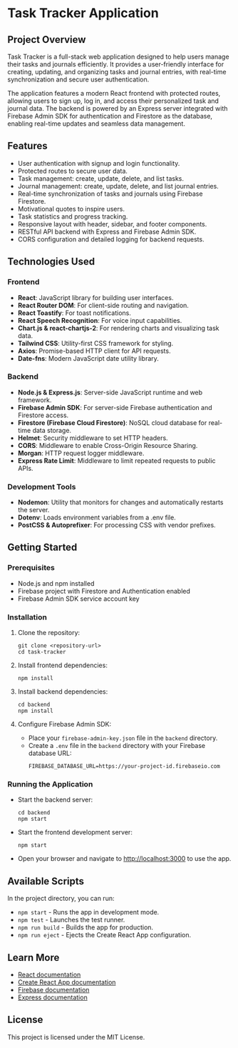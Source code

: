 # Task Tracker Application

## Project Overview

Task Tracker is a full-stack web application designed to help users manage their tasks and journals efficiently. It provides a user-friendly interface for creating, updating, and organizing tasks and journal entries, with real-time synchronization and secure user authentication.

The application features a modern React frontend with protected routes, allowing users to sign up, log in, and access their personalized task and journal data. The backend is powered by an Express server integrated with Firebase Admin SDK for authentication and Firestore as the database, enabling real-time updates and seamless data management.

## Features

- User authentication with signup and login functionality.
- Protected routes to secure user data.
- Task management: create, update, delete, and list tasks.
- Journal management: create, update, delete, and list journal entries.
- Real-time synchronization of tasks and journals using Firebase Firestore.
- Motivational quotes to inspire users.
- Task statistics and progress tracking.
- Responsive layout with header, sidebar, and footer components.
- RESTful API backend with Express and Firebase Admin SDK.
- CORS configuration and detailed logging for backend requests.

## Technologies Used

### Frontend

- **React**: JavaScript library for building user interfaces.
- **React Router DOM**: For client-side routing and navigation.
- **React Toastify**: For toast notifications.
- **React Speech Recognition**: For voice input capabilities.
- **Chart.js & react-chartjs-2**: For rendering charts and visualizing task data.
- **Tailwind CSS**: Utility-first CSS framework for styling.
- **Axios**: Promise-based HTTP client for API requests.
- **Date-fns**: Modern JavaScript date utility library.

### Backend

- **Node.js & Express.js**: Server-side JavaScript runtime and web framework.
- **Firebase Admin SDK**: For server-side Firebase authentication and Firestore access.
- **Firestore (Firebase Cloud Firestore)**: NoSQL cloud database for real-time data storage.
- **Helmet**: Security middleware to set HTTP headers.
- **CORS**: Middleware to enable Cross-Origin Resource Sharing.
- **Morgan**: HTTP request logger middleware.
- **Express Rate Limit**: Middleware to limit repeated requests to public APIs.

### Development Tools

- **Nodemon**: Utility that monitors for changes and automatically restarts the server.
- **Dotenv**: Loads environment variables from a .env file.
- **PostCSS & Autoprefixer**: For processing CSS with vendor prefixes.

## Getting Started

### Prerequisites

- Node.js and npm installed
- Firebase project with Firestore and Authentication enabled
- Firebase Admin SDK service account key

### Installation

1. Clone the repository:
   ```
   git clone <repository-url>
   cd task-tracker
   ```

2. Install frontend dependencies:
   ```
   npm install
   ```

3. Install backend dependencies:
   ```
   cd backend
   npm install
   ```

4. Configure Firebase Admin SDK:
   - Place your `firebase-admin-key.json` file in the `backend` directory.
   - Create a `.env` file in the `backend` directory with your Firebase database URL:
     ```
     FIREBASE_DATABASE_URL=https://your-project-id.firebaseio.com
     ```

### Running the Application

- Start the backend server:
  ```
  cd backend
  npm start
  ```

- Start the frontend development server:
  ```
  npm start
  ```

- Open your browser and navigate to [http://localhost:3000](http://localhost:3000) to use the app.

## Available Scripts

In the project directory, you can run:

- `npm start` - Runs the app in development mode.
- `npm test` - Launches the test runner.
- `npm run build` - Builds the app for production.
- `npm run eject` - Ejects the Create React App configuration.

## Learn More

- [React documentation](https://reactjs.org/)
- [Create React App documentation](https://facebook.github.io/create-react-app/docs/getting-started)
- [Firebase documentation](https://firebase.google.com/docs)
- [Express documentation](https://expressjs.com/)

## License

This project is licensed under the MIT License.
